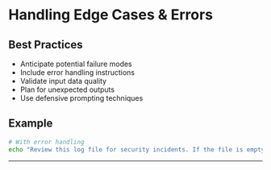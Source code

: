 # Handling Edge Cases & Errors

## Best Practices

- Anticipate potential failure modes
- Include error handling instructions
- Validate input data quality
- Plan for unexpected outputs
- Use defensive prompting techniques

## Example
```bash
# With error handling
echo "Review this log file for security incidents. If the file is empty or corrupted, report the issue. If no incidents found, explicitly state that. Log: : $(cat security.log)" | fabric -p ai
```

--- 